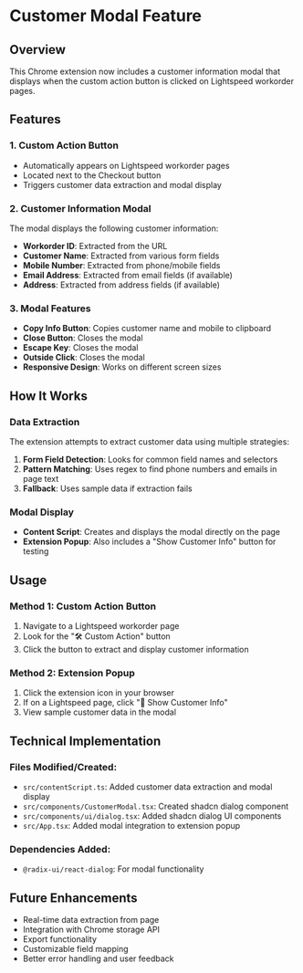 # Customer Modal Feature

## Overview
This Chrome extension now includes a customer information modal that displays when the custom action button is clicked on Lightspeed workorder pages.

## Features

### 1. Custom Action Button
- Automatically appears on Lightspeed workorder pages
- Located next to the Checkout button
- Triggers customer data extraction and modal display

### 2. Customer Information Modal
The modal displays the following customer information:
- **Workorder ID**: Extracted from the URL
- **Customer Name**: Extracted from various form fields
- **Mobile Number**: Extracted from phone/mobile fields
- **Email Address**: Extracted from email fields (if available)
- **Address**: Extracted from address fields (if available)

### 3. Modal Features
- **Copy Info Button**: Copies customer name and mobile to clipboard
- **Close Button**: Closes the modal
- **Escape Key**: Closes the modal
- **Outside Click**: Closes the modal
- **Responsive Design**: Works on different screen sizes

## How It Works

### Data Extraction
The extension attempts to extract customer data using multiple strategies:

1. **Form Field Detection**: Looks for common field names and selectors
2. **Pattern Matching**: Uses regex to find phone numbers and emails in page text
3. **Fallback**: Uses sample data if extraction fails

### Modal Display
- **Content Script**: Creates and displays the modal directly on the page
- **Extension Popup**: Also includes a "Show Customer Info" button for testing

## Usage

### Method 1: Custom Action Button
1. Navigate to a Lightspeed workorder page
2. Look for the "🛠️ Custom Action" button
3. Click the button to extract and display customer information

### Method 2: Extension Popup
1. Click the extension icon in your browser
2. If on a Lightspeed page, click "👤 Show Customer Info"
3. View sample customer data in the modal

## Technical Implementation

### Files Modified/Created:
- `src/contentScript.ts`: Added customer data extraction and modal display
- `src/components/CustomerModal.tsx`: Created shadcn dialog component
- `src/components/ui/dialog.tsx`: Added shadcn dialog UI components
- `src/App.tsx`: Added modal integration to extension popup

### Dependencies Added:
- `@radix-ui/react-dialog`: For modal functionality

## Future Enhancements
- Real-time data extraction from page
- Integration with Chrome storage API
- Export functionality
- Customizable field mapping
- Better error handling and user feedback
